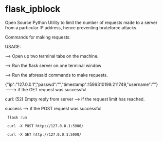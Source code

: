 # flask_ipblock

Open Source Python Utility to limit the number of requests made to a server from a particular IP address, hence preventing bruteforce attacks.




Commands for making requests:

USAGE:


--> Open up two terminal tabs on the machine.


--> Run the flask server on one terminal window


--> Run the aforesaid commands to make requests.
  
{"ip":"127.0.0.1","passwd":"<password>","timestamp":1596310199.211749,"username":"<username>"} ---> if the GET request was successful
  
curl: (52) Empty reply from server --> if the request limit has reached.

success --> if the POST request was successful

     
     
      
     flask run
     
     curl -X POST http://127.0.0.1:5000/
     
     curl -X GET http://127.0.0.1:5000/
    
     
   
